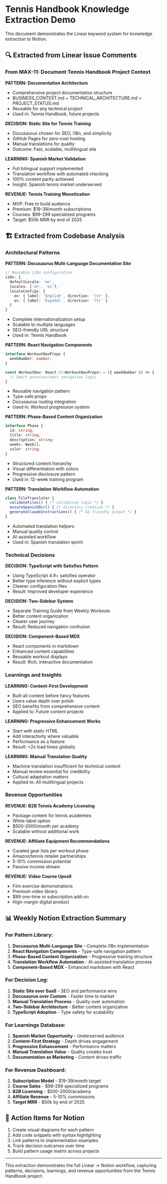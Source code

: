 # Tennis Handbook Knowledge Extraction Demo

This document demonstrates the Linear keyword system for knowledge extraction to Notion.

## 🔍 Extracted from Linear Issue Comments

### From MAX-11: Document Tennis Handbook Project Context

**PATTERN: Documentation Architecture**
- Comprehensive project documentation structure
- BUSINESS_CONTEXT.md + TECHNICAL_ARCHITECTURE.md + PROJECT_STATUS.md
- Reusable for any technical project
- Used in: Tennis Handbook, future projects

**DECISION: Static Site for Tennis Training**
- Docusaurus chosen for SEO, i18n, and simplicity
- GitHub Pages for zero-cost hosting
- Manual translations for quality
- Outcome: Fast, scalable, multilingual site

**LEARNING: Spanish Market Validation**
- Full bilingual support implemented
- Translation workflow with automated checking
- 100% content parity achieved
- Insight: Spanish tennis market underserved

**REVENUE: Tennis Training Monetization**
- MVP: Free to build audience
- Premium: $19-39/month subscriptions
- Courses: $99-299 specialized programs
- Target: $50k MRR by end of 2025

## 🏗️ Extracted from Codebase Analysis

### Architectural Patterns

**PATTERN: Docusaurus Multi-Language Documentation Site**
```typescript
// Reusable i18n configuration
i18n: {
  defaultLocale: 'en',
  locales: ['en', 'es'],
  localeConfigs: {
    en: { label: 'English', direction: 'ltr' },
    es: { label: 'Español', direction: 'ltr' }
  }
}
```
- Complete internationalization setup
- Scalable to multiple languages
- SEO-friendly URL structure
- Used in: Tennis Handbook

**PATTERN: React Navigation Components**
```typescript
interface WorkoutNavProps {
  weekNumber: number;
}

const WorkoutNav: React.FC<WorkoutNavProps> = ({ weekNumber }) => {
  // Smart previous/next navigation logic
}
```
- Reusable navigation pattern
- Type-safe props
- Docusaurus routing integration
- Used in: Workout progression system

**PATTERN: Phase-Based Content Organization**
```typescript
interface Phase {
  id: string;
  title: string;
  description: string;
  weeks: Week[];
  color: string;
}
```
- Structured content hierarchy
- Visual differentiation with colors
- Progressive disclosure pattern
- Used in: 12-week training program

**PATTERN: Translation Workflow Automation**
```javascript
class FileTranslator {
  validateFiles() { /* validation logic */ }
  ensureSpanishDir() { /* directory creation */ }
  generateClaudeInstructions() { /* AI-friendly output */ }
}
```
- Automated translation helpers
- Manual quality control
- AI-assisted workflow
- Used in: Spanish translation sprint

### Technical Decisions

**DECISION: TypeScript with Satisfies Pattern**
- Using TypeScript 4.9+ satisfies operator
- Better type inference without explicit types
- Cleaner configuration files
- Result: Improved developer experience

**DECISION: Two-Sidebar System**
- Separate Training Guide from Weekly Workouts
- Better content organization
- Clearer user journey
- Result: Reduced navigation confusion

**DECISION: Component-Based MDX**
- React components in markdown
- Enhanced content capabilities
- Reusable workout displays
- Result: Rich, interactive documentation

### Learnings and Insights

**LEARNING: Content-First Development**
- Built all content before fancy features
- Users value depth over polish
- SEO benefits from comprehensive content
- Applied to: Future content projects

**LEARNING: Progressive Enhancement Works**
- Start with static HTML
- Add interactivity where valuable
- Performance as a feature
- Result: <2s load times globally

**LEARNING: Manual Translation Quality**
- Machine translation insufficient for technical content
- Manual review essential for credibility
- Cultural adaptation matters
- Applied to: All multilingual projects

### Revenue Opportunities

**REVENUE: B2B Tennis Academy Licensing**
- Package content for tennis academies
- White-label option
- $500-2000/month per academy
- Scalable without additional work

**REVENUE: Affiliate Equipment Recommendations**
- Curated gear lists per workout phase
- Amazon/tennis retailer partnerships
- 5-10% commission potential
- Passive income stream

**REVENUE: Video Course Upsell**
- Film exercise demonstrations
- Premium video library
- $99 one-time or subscription add-on
- High-margin digital product

## 📊 Weekly Notion Extraction Summary

### For Pattern Library:
1. **Docusaurus Multi-Language Site** - Complete i18n implementation
2. **React Navigation Components** - Type-safe navigation pattern
3. **Phase-Based Content Organization** - Progressive training structure
4. **Translation Workflow Automation** - AI-assisted translation process
5. **Component-Based MDX** - Enhanced markdown with React

### For Decision Log:
1. **Static Site over SaaS** - SEO and performance wins
2. **Docusaurus over Custom** - Faster time to market
3. **Manual Translation Process** - Quality over automation
4. **Two-Sidebar Architecture** - Better content organization
5. **TypeScript Adoption** - Type safety for scalability

### For Learnings Database:
1. **Spanish Market Opportunity** - Underserved audience
2. **Content-First Strategy** - Depth drives engagement
3. **Progressive Enhancement** - Performance matters
4. **Manual Translation Value** - Quality creates trust
5. **Documentation as Marketing** - Content drives traffic

### For Revenue Dashboard:
1. **Subscription Model** - $19-39/month target
2. **Course Sales** - $99-299 specialized programs
3. **B2B Licensing** - $500-2000/academy
4. **Affiliate Revenue** - 5-10% commissions
5. **Target MRR** - $50k by end of 2025

## 🚀 Action Items for Notion

1. Create visual diagrams for each pattern
2. Add code snippets with syntax highlighting
3. Link patterns to implementation examples
4. Track decision outcomes over time
5. Build pattern usage matrix across projects

---

This extraction demonstrates the full Linear → Notion workflow, capturing patterns, decisions, learnings, and revenue opportunities from the Tennis Handbook project.